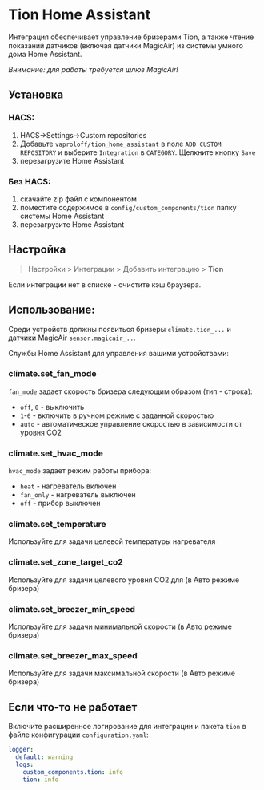 # Tion Home Assistant
Интеграция обеспечивает управление бризерами Tion, а также чтение показаний датчиков (включая датчики MagicAir) из системы умного дома Home Assistant.

*Внимание: для работы требуется шлюз MagicAir!*

## Установка

### HACS:
1. HACS->Settings->Custom repositories 
2. Добавьте `vaproloff/tion_home_assistant` в поле `ADD CUSTOM REPOSITORY` и выберите `Integration` в `CATEGORY`. Щелкните кнопку `Save`
3. перезагрузите Home Assistant

### Без HACS:
1. скачайте zip файл с компонентом
2. поместите содержимое в `config/custom_components/tion` папку системы Home Assistant
3. перезагрузите Home Assistant

## Настройка
> Настройки > Интеграции > Добавить интеграцию > **Tion**

Если интеграции нет в списке - очистите кэш браузера.

## Использование:
Среди устройств должны появиться бризеры `climate.tion_...` и датчики MagicAir `sensor.magicair_..`.

Службы Home Assistant для управления вашими устройствами:
### climate.set_fan_mode
`fan_mode` задает скорость бризера следующим образом (тип - строка):
- `off`, `0` - выключить
- `1`-`6` - включить в ручном режиме с заданной скоростью
- `auto` - автоматическое управление скоростью в зависимости от уровня CO2

### climate.set_hvac_mode
`hvac_mode` задает режим работы прибора:
- `heat` - нагреватель включен
- `fan_only` - нагреватель выключен
- `off` - прибор выключен

### climate.set_temperature
Используйте для задачи целевой температуры нагревателя

### climate.set_zone_target_co2
Используйте для задачи целевого уровня CO2 для (в Авто режиме бризера)

### climate.set_breezer_min_speed
Используйте для задачи минимальной скорости (в Авто режиме бризера)

### climate.set_breezer_max_speed
Используйте для задачи максимальной скорости (в Авто режиме бризера)

## Если что-то не работает
Включите расширенное логирование для интеграции и пакета `tion` в файле конфигурации `configuration.yaml`:
```yaml
logger:
  default: warning
  logs:
    custom_components.tion: info
    tion: info
```
